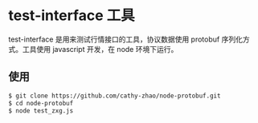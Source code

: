 # test-interface 工具

test-interface 是用来测试行情接口的工具，协议数据使用 protobuf 序列化方式。工具使用 javascript 开发，在 node 环境下运行。

## 使用

```bash
$ git clone https://github.com/cathy-zhao/node-protobuf.git
$ cd node-protobuf
$ node test_zxg.js
```


